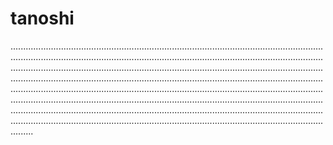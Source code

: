 # tanoshi
.........................................................................................................................................................................................................................................................................................................................................................................................................................................................................................................................................................................................................................................................................................................................................................................................................................................................................................................................................................................................................................................